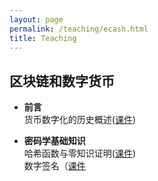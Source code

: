 ```yaml
---
layout: page
permalink: /teaching/ecash.html
title: Teaching
---
```


## 区块链和数字货币

- **前言** \
  货币数字化的历史概述([课件](/teachings/ecash-slides/ECash1-Intro.pdf))
- **密码学基础知识** \
  哈希函数与零知识证明([课件](/teachings/ecash-slides/ECash2-Crypto1.pdf))\
  数字签名（[课件](/teachings/ecash-slides/ECash3-Crypto2.pdf)

  <br>
  <br>
  <br>
  <br>
  <br>
  <br>
  <br>
  <br>
  <br>
  <br>


  <br>
  <br>
  <br>
  <br>
  <br>
  <br>
  <br>
  <br>
  <br>
  <br>

  <br>
  <br>
  <br>
  <br>
  <br>
  <br>
  <br>
  <br>
  <br>
  <br>